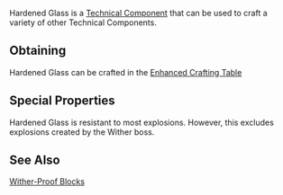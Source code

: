 Hardened Glass is a [Technical Component](https://github.com/Slimefun/Slimefun4/wiki/Technical-Components) that can be used to craft a variety of other Technical Components.

## Obtaining

Hardened Glass can be crafted in the [Enhanced Crafting Table](https://github.com/Slimefun/Slimefun4/wiki/Enhanced-Crafting-Table)

## Special Properties

Hardened Glass is resistant to most explosions. However, this excludes explosions created by the Wither boss.

## See Also

[Wither-Proof Blocks](https://github.com/Slimefun/Slimefun4/wiki/Wither-Proof-Blocks)
